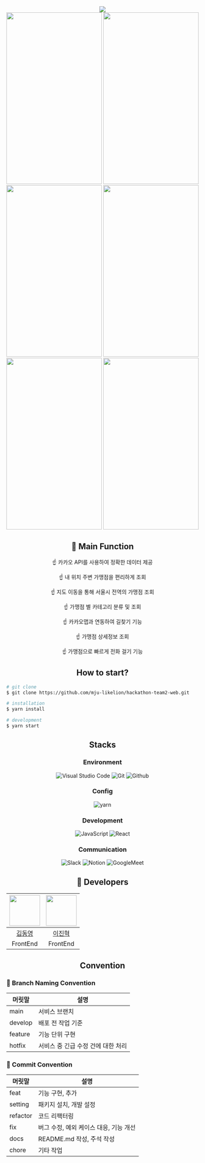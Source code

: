 <div align=center>
	<img src="https://capsule-render.vercel.app/api?type=waving&color=B4EEB4&height=200&section=header&text=team2-web🐲%20&fontSize=80" />	
</div>

<img src="https://github.com/mju-likelion/hackathon-team2-server/assets/84787653/b289c179-6a0d-42a0-ae58-f9bf37aa426e"  width="250" height="450"/>
<img src="https://github.com/mju-likelion/hackathon-team2-server/assets/84787653/8736b887-529a-455e-ace7-2ccf4e5492b3"  width="250" height="450"/>
<img src="https://github.com/mju-likelion/hackathon-team2-server/assets/84787653/603698ea-db17-4014-9573-fa31f260c4b5"  width="250" height="450"/>
<img src="https://github.com/mju-likelion/hackathon-team2-server/assets/84787653/bd11faed-f8ba-4263-a2ce-b49edcdc79d5"  width="250" height="450"/>
<img src="https://github.com/mju-likelion/hackathon-team2-server/assets/84787653/af1214a0-c0ae-4517-afeb-60f3752ebcf3"  width="250" height="450"/>
<img src="https://github.com/mju-likelion/hackathon-team2-server/assets/84787653/82f2d856-b39a-431f-8bc3-a981e3cf45ae"  width="250" height="450"/>
</div>



<div align=center>
	<!--<h2>🥦모잇(MoEAT)</h2>
	<p>서울시에 존재하는 아동 급식 카드 가맹점 위치 및 정보를 보기 쉽게 제공해주는 서비스</p>-->
</div>




<div align=center>
	<h2>🍇 Main Function</h2>
	<p>☝️ 카카오 API를 사용하여 정확한 데이터 제공</p>
	<p>☝️ 내 위치 주변 가맹점을 편리하게 조회</p>
	<p>☝️ 지도 이동을 통해 서울시 전역의 가맹점 조회</p>
	<p>☝️ 가맹점 별 카테고리 분류 및 조회</p>
	<p>☝️ 카카오맵과 연동하여 길찾기 기능</p>
	<p>☝️ 가맹점 상세정보 조회</p>
	<p>☝️ 가맹점으로 빠르게 전화 걸기 기능</p>
</div>


<div align=center>
  <h2>How to start?</h2>
</div>

```bash
# git clone
$ git clone https://github.com/mju-likelion/hackathon-team2-web.git

# installation
$ yarn install

# development
$ yarn start
```

<div align=center>
  <h2>Stacks</h2>
  
### Environment
![Visual Studio Code](https://img.shields.io/badge/Visual%20Studio%20Code-007ACC?style=for-the-badge&logo=Visual%20Studio%20Code&logoColor=white)
![Git](https://img.shields.io/badge/Git-F05032?style=for-the-badge&logo=Git&logoColor=white)
![Github](https://img.shields.io/badge/GitHub-181717?style=for-the-badge&logo=GitHub&logoColor=white)             

### Config
![yarn](https://img.shields.io/badge/yarn-2C8EBB?style=for-the-badge&logo=yarn&logoColor=white)        

### Development
![JavaScript](https://img.shields.io/badge/JavaScript-F7DF1E?style=for-the-badge&logo=Javascript&logoColor=white)
![React](https://img.shields.io/badge/React-20232A?style=for-the-badge&logo=react&logoColor=61DAFB)

### Communication
![Slack](https://img.shields.io/badge/Slack-4A154B?style=for-the-badge&logo=Slack&logoColor=white)
![Notion](https://img.shields.io/badge/Notion-000000?style=for-the-badge&logo=Notion&logoColor=white)
![GoogleMeet](https://img.shields.io/badge/GoogleMeet-00897B?style=for-the-badge&logo=Google%20Meet&logoColor=white)

</div>

<div align=center>
	<h2>🐹 Developers</h2>
</div>

|<img src="https://github.com/wwweric12.png" width="80">|<img src="https://github.com/constantly-dev.png" width="80">|
|:---:|:---:|
|[김동영](https://github.com/wwweric12)|[이진혁](https://github.com/constantly-dev)
|FrontEnd|FrontEnd|

<div align=center>
	<h2>Convention</h2>
</div>

### 🤝 Branch Naming Convention

|  머릿말      | 설명        |
| ----------- | ---------- |
| main      | 서비스 브랜치    |
| develop     | 배포 전 작업 기준    |
| feature     | 기능 단위 구현    |
| hotfix      | 서비스 중 긴급 수정 건에 대한 처리   |


### 🤝 Commit Convention

|  머릿말     | 설명        |
| ----------- | ---------- |
| feat        | 기능 구현, 추가   |
| setting     | 패키지 설치, 개발 설정    |
| refactor    | 코드 리팩터링    |
| fix         | 버그 수정, 예외 케이스 대응, 기능 개선   |
| docs        | README.md 작성, 주석 작성   |
| chore       | 기타 작업  |


